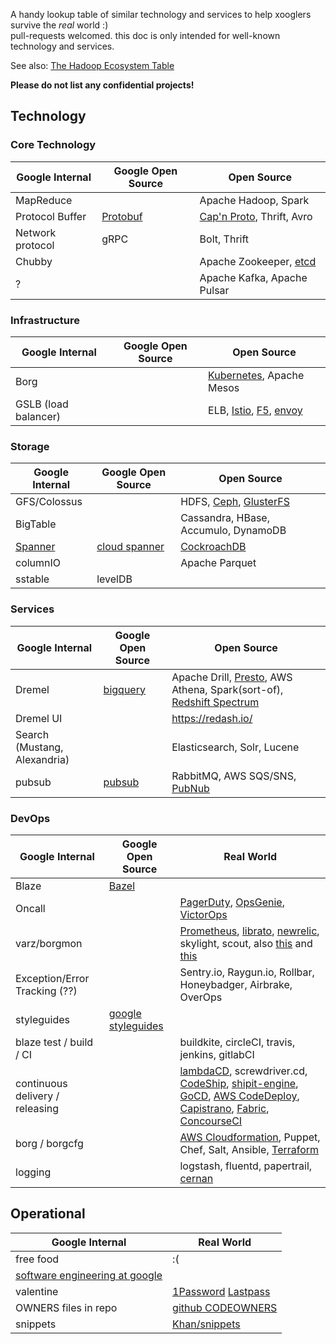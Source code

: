 A handy lookup table of similar technology and services to help xooglers survive the *real* world :)  
pull-requests welcomed. this doc is only intended for well-known technology and services.

See also: [The Hadoop Ecosystem Table](https://hadoopecosystemtable.github.io/)

__Please do not list any confidential projects!__

## Technology

### Core Technology

| Google Internal   | Google Open Source   |  Open Source  |
| -------------     |  -------------       |-------------  |
| MapReduce         |     | Apache Hadoop, Spark  |
| Protocol Buffer   | [Protobuf](https://github.com/google/protobuf)    | [Cap'n Proto](https://capnproto.org/), Thrift, Avro      |
| Network protocol | gRPC | Bolt, Thrift |
| Chubby            |      | Apache Zookeeper, [etcd](https://github.com/coreos/etcd)      |
| ? | | Apache Kafka, Apache Pulsar |


### Infrastructure

| Google Internal   | Google Open Source   |  Open Source  |
| -------------     |  -------------       |-------------  |
| Borg              |                      | [Kubernetes](https://kubernetes.io/), Apache Mesos  |
| GSLB (load balancer)| | ELB, [Istio](https://istio.io/), [F5](https://f5.com/products/big-ip), [envoy](https://github.com/lyft/envoy) |


### Storage

| Google Internal  | Google Open Source | Open Source    |
| -------------|------------ |-------------|
| GFS/Colossus| | HDFS, [Ceph](https://ceph.com), [GlusterFS](https://www.gluster.org) |
| BigTable     |   | Cassandra, HBase, Accumulo, DynamoDB |
| [Spanner](http://research.google.com/archive/spanner.html)   | [cloud spanner](https://cloud.google.com/spanner/) | [CockroachDB](https://github.com/cockroachdb/cockroach) | 
| columnIO | | Apache Parquet |
| sstable | levelDB | |


### Services

| Google Internal  | Google Open Source | Open Source    |
| -------------|------------ |-------------|
| Dremel       |   [bigquery](https://cloud.google.com/bigquery/)     | Apache Drill, [Presto](https://prestodb.io), AWS Athena, Spark(sort-of), [Redshift Spectrum](https://aws.amazon.com/redshift/spectrum/) |
| Dremel UI    |             | https://redash.io/ |
| Search (Mustang, Alexandria) |             | Elasticsearch, Solr, Lucene  |
| pubsub | [pubsub](https://cloud.google.com/pubsub/docs/overview) | RabbitMQ, AWS SQS/SNS, [PubNub](https://www.pubnub.com/) |

### DevOps
| Google Internal  | Google Open Source | Real World    |
| -------------|------------ |-------------|
| Blaze        |  [Bazel](http://bazel.io)          |  |
| Oncall       |             | [PagerDuty](https://pagerduty.com), [OpsGenie](https://www.opsgenie.com/), [VictorOps](https://victorops.com/) |
| varz/borgmon | | [Prometheus](https://prometheus.io), [librato](https://www.librato.com), [newrelic](http://newrelic.com), skylight, scout, also [this](https://vimeo.com/173610242) and [this](https://prometheus.io/docs/introduction/comparison/) |
| Exception/Error Tracking (??) | | Sentry.io, Raygun.io, Rollbar, Honeybadger, Airbrake, OverOps |
| styleguides | [google styleguides](https://github.com/google/styleguide) | |
| blaze test / build / CI | | buildkite, circleCI, travis, jenkins, gitlabCI |
| continuous delivery / releasing | | [lambdaCD](http://www.lambda.cd), screwdriver.cd, [CodeShip](https://codeship.com), [shipit-engine](https://github.com/Shopify/shipit-engine), [GoCD](https://www.gocd.org), [AWS CodeDeploy](https://aws.amazon.com/codedeploy/), [Capistrano](https://www.capistranorb.com), [Fabric](https://www.fabfile.org), [ConcourseCI](https://concourse.ci/)|
| borg / borgcfg || [AWS Cloudformation](https://aws.amazon.com/cloudformation/), Puppet, Chef, Salt, Ansible, [Terraform](https://www.terraform.io) |
| logging || logstash, fluentd, papertrail, [cernan](https://github.com/postmates/cernan) |

## Operational
| Google Internal  |   Real World  |
| -------------    | ------------- |
| free food        |   :(          |
| [software engineering at google](https://arxiv.org/ftp/arxiv/papers/1702/1702.01715.pdf) | |
| valentine        | [1Password](https://support.1password.com/create-share-vaults/)  [Lastpass](http://lastpass.com)|
| OWNERS files in repo     | [github CODEOWNERS](https://github.com/blog/2392-introducing-code-owners) |
| snippets | [Khan/snippets](https://github.com/Khan/snippets) |
